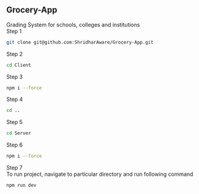 ## Grocery-App<br />
Grading System for schools, colleges and institutions<br />
Step 1<br />
```bash
git clone git@github.com:ShridharAware/Grocery-App.git
```
Step 2<br />
```bash
cd Client
```
Step 3<br />
```bash
npm i --force
```
Step 4<br />
```bash
cd ..
```
Step 5<br />
```bash
cd Server
```
Step 6<br />
```bash
npm i --force
```
Step 7 <br />
To run project, navigate to particular directory and run following command <br />
```bash
npm run dev
```
